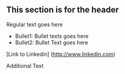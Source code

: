## This section is for the header 

Regular text goes here

 * Bullet1: Bullet texts goes here
 * Bullet2: Bullet Text goes here

[Link to Linkedin] (http://www.linkedin.com)

Additional Text 